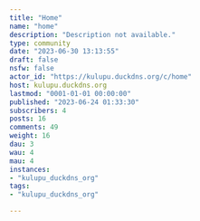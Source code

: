 ```yaml
---
title: "Home" 
name: "home"
description: "Description not available."
type: community
date: "2023-06-30 13:13:55"
draft: false
nsfw: false
actor_id: "https://kulupu.duckdns.org/c/home"
host: kulupu.duckdns.org
lastmod: "0001-01-01 00:00:00"
published: "2023-06-24 01:33:30"
subscribers: 4
posts: 16
comments: 49
weight: 16
dau: 3
wau: 4
mau: 4
instances:
- "kulupu_duckdns_org"
tags: 
- "kulupu_duckdns_org"

---
```

